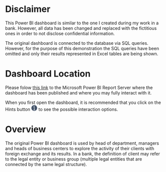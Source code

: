 # Disclaimer
This Power BI dashboard is similar to the one I created during my work in a bank. However, all data has been changed and replaced with the fictitious ones in order to not disclose confidential information.

The original dashboard is connected to the database via SQL queries. However, for the purpose of this demonstration the SQL queries have been omitted and only their results represented in Excel tables are being shown.
# Dashboard Location
Please folow [this link](https://app.powerbi.com/view?r=eyJrIjoiMDU3Y2YwNzItOTA0MC00M2Y0LThmM2UtNzFkN2Y1MTU0YjQyIiwidCI6IjUwYjA5MzA5LTEzMzgtNDRiZi1hODRkLTc1ZTcxYTgzOWFlNSIsImMiOjl9) to the Microsoft Power BI Report Server where the dashboard has been published and where you may fully interact with it.

When you first open the dashboard, it is recommended that you click on the Hints button <img src="https://github.com/oleksii-kosianchuk/fx-dashboard/blob/main/Hints.png" width="19" height="19"> to see the possible interaction options.
# Overview
The original Power BI dashboard is used by head of department, managers and heads of business centers to explore the activity of their clients with foreign exchange and its results. In a bank, the definition of client may refer to the legal entity or business group (multiple legal entities that are connected by the same legal structure).
